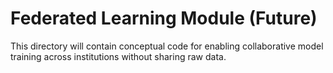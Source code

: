 # Federated Learning Module (Future)
This directory will contain conceptual code for enabling collaborative model training across institutions without sharing raw data.
